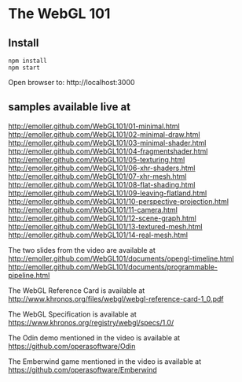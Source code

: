 # The WebGL 101

## Install
    npm install
    npm start

Open browser to:
  http://localhost:3000

## samples available live at
http://emoller.github.com/WebGL101/01-minimal.html
http://emoller.github.com/WebGL101/02-minimal-draw.html
http://emoller.github.com/WebGL101/03-minimal-shader.html
http://emoller.github.com/WebGL101/04-fragmentshader.html
http://emoller.github.com/WebGL101/05-texturing.html
http://emoller.github.com/WebGL101/06-xhr-shaders.html
http://emoller.github.com/WebGL101/07-xhr-mesh.html
http://emoller.github.com/WebGL101/08-flat-shading.html
http://emoller.github.com/WebGL101/09-leaving-flatland.html
http://emoller.github.com/WebGL101/10-perspective-projection.html
http://emoller.github.com/WebGL101/11-camera.html
http://emoller.github.com/WebGL101/12-scene-graph.html
http://emoller.github.com/WebGL101/13-textured-mesh.html
http://emoller.github.com/WebGL101/14-real-mesh.html

The two slides from the video are available at
http://emoller.github.com/WebGL101/documents/opengl-timeline.html
http://emoller.github.com/WebGL101/documents/programmable-pipeline.html

The WebGL Reference Card is available at
http://www.khronos.org/files/webgl/webgl-reference-card-1_0.pdf

The WebGL Specification is available at
https://www.khronos.org/registry/webgl/specs/1.0/

The Odin demo mentioned in the video is available at
https://github.com/operasoftware/Odin

The Emberwind game mentioned in the video is available at
https://github.com/operasoftware/Emberwind
